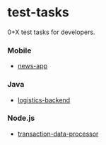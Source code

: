 test-tasks
==========

0+X test tasks for developers.

### Mobile
- [news-app](ios/news-app )

### Java
- [logistics-backend](java/logistics-backend )

### Node.js
- [transaction-data-processor](nodejs/transaction-data-processor )
